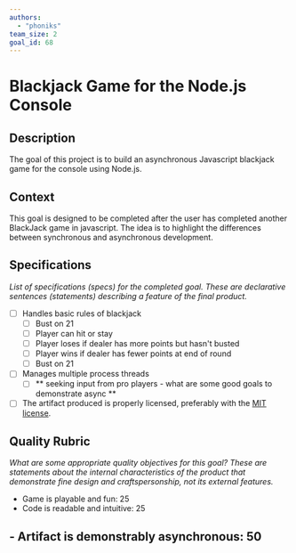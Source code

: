 ```yaml
---
authors:
  - "phoniks"
team_size: 2
goal_id: 68
---
```


# Blackjack Game for the Node.js Console

## Description

The goal of this project is to build an asynchronous Javascript blackjack game for the console using Node.js.
## Context

This goal is designed to be completed after the user has completed another BlackJack game in javascript.  The idea is to highlight the differences between synchronous and asynchronous development.
## Specifications

_List of specifications (specs) for the completed goal. These are declarative sentences (statements) describing a feature of the final product._
- [ ] Handles basic rules of blackjack
  - [ ] Bust on 21
  - [ ] Player can hit or stay
  - [ ] Player loses if dealer has more points but hasn't busted
  - [ ] Player wins if dealer has fewer points at end of round
  - [ ] Bust on 21
- [ ] Manages multiple process threads
  - [ ] *\* seeking input from pro players - what are some good goals to demonstrate async  **
- [ ] The artifact produced is properly licensed, preferably with the [MIT license](https://opensource.org/licenses/MIT).
## Quality Rubric

_What are some appropriate quality objectives for this goal? These are statements about the internal characteristics of the product that demonstrate fine design and craftspersonship, not its external features._
- Game is playable and fun: 25
- Code is readable and intuitive: 25
## \- Artifact is demonstrably asynchronous: 50





